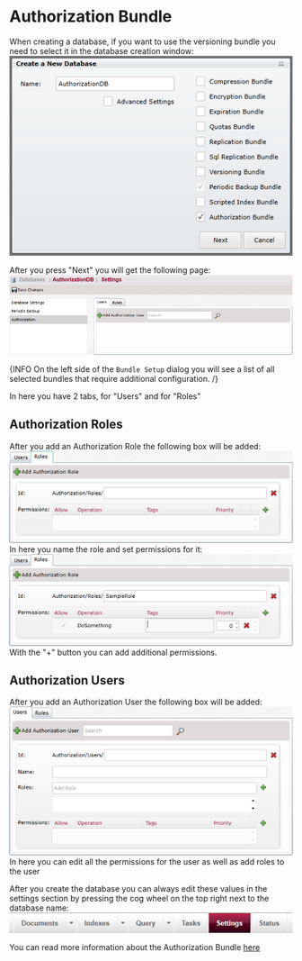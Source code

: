 # Authorization Bundle
When creating a database, if you want to use the versioning bundle you need to select it in the database creation window:  
![Tasks Fig 1](Images/studio_authorization_1.PNG)  

After you press "Next" you will get the following page:  
![Tasks Fig 2](Images/studio_authorization_2.PNG)  

{INFO On the left side of the `Bundle Setup` dialog you will see a list of all selected bundles that require additional configuration. /}

In here you have 2 tabs, for "Users" and for "Roles"

## Authorization Roles
After you add an Authorization Role the following box will be added:  
![Tasks Fig 3](Images/studio_authorization_3.PNG)  
In here you name the role and set permissions for it:  
![Tasks Fig 4](Images/studio_authorization_4.PNG)  
With the "+" button you can add additional permissions.

## Authorization Users
After you add an Authorization User the following box will be added:  
![Tasks Fig 5](Images/studio_authorization_5.PNG)  
In here you can edit all the permissions for the user as well as add roles to the user

After you create the database you can always edit these values in the settings section by pressing the cog wheel on the top right next to the database name:  
![Tasks Fig 5](Images/studio_authorization_6.PNG)  

You can read more information about the Authorization Bundle [here](../../server/extending/bundles/authorization?version=2.0)
